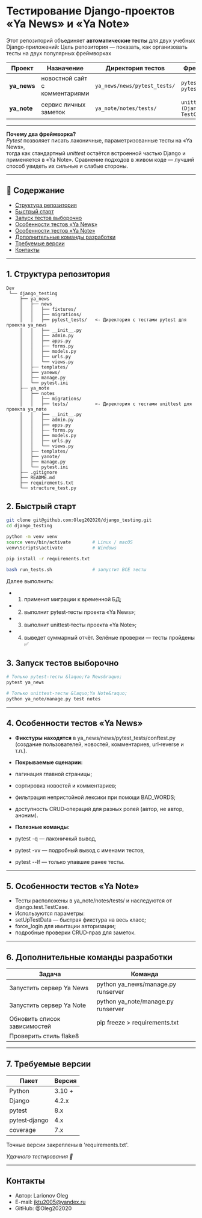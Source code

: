 # Тестирование Django‑проектов &laquo;Ya News&raquo; и &laquo;Ya Note&raquo;

Этот репозиторий объединяет **автоматические тесты** для двух учебных Django‑приложений:
Цель репозитория — показать, как организовать тесты на двух популярных фреймворках


|   Проект  |          Назначение            |      Директория тестов     |         Фреймворк          |
|-----------|--------------------------------|----------------------------|----------------------------|
|**ya_news**| новостной сайт с комментариями |`ya_news/news/pytest_tests/`| `pytest + pytest‑django`   |
|**ya_note**| сервис личных заметок          |`ya_note/notes/tests/`      |`unittest (Django TestCase)`|

---

**Почему два фреймворка?**  
*Pytest* позволяет писать лаконичные, параметризованные тесты на &laquo;Ya News&raquo;,  
тогда как стандартный *unittest* остаётся встроенной частью Django и применяется в &laquo;Ya Note&raquo;. 
Сравнение подходов в живом коде — лучший способ увидеть их сильные и слабые стороны.

---

## 📑 Содержание

- [Структура репозитория](#1-структура-репозитория)
- [Быстрый старт](#2-быстрый-старт)
- [Запуск тестов выборочно](#3-запуск-тестов-выборочно)
- [Особенности тестов «Ya News»](#4-особенности-тестов-ya-news)
- [Особенности тестов «Ya Note»](#5-особенности-тестов-ya-note)
- [Дополнительные команды разработки](#6-дополнительные-команды-разработки)
- [Требуемые версии](#7-требуемые-версии)
- [Контакты](#контакты)

---

## 1. Структура репозитория

```
Dev
 └── django_testing
     ├── ya_news
     │   ├── news
     │   │   ├── fixtures/
     │   │   ├── migrations/
     │   │   ├── pytest_tests/   <- Директория с тестами pytest для проекта ya_news
     │   │   ├── __init__.py
     │   │   ├── admin.py
     │   │   ├── apps.py
     │   │   ├── forms.py
     │   │   ├── models.py
     │   │   ├── urls.py
     │   │   └── views.py
     │   ├── templates/
     │   ├── yanews/
     │   ├── manage.py
     │   └── pytest.ini
     ├── ya_note
     │   ├── notes
     │   │   ├── migrations/
     │   │   ├── tests/          <- Директория с тестами unittest для проекта ya_note
     │   │   ├── __init__.py
     │   │   ├── admin.py
     │   │   ├── apps.py
     │   │   ├── forms.py
     │   │   ├── models.py
     │   │   ├── urls.py
     │   │   └── views.py
     │   ├── templates/
     │   ├── yanote/
     │   ├── manage.py
     │   └── pytest.ini
     ├── .gitignore
     ├── README.md
     ├── requirements.txt
     └── structure_test.py
```

## 2. Быстрый старт

```bash
git clone git@github.com:Oleg202020/django_testing.git
cd django_testing

python -m venv venv
source venv/bin/activate        # Linux / macOS
venv\Scripts\activate           # Windows

pip install -r requirements.txt

bash run_tests.sh               # запустит ВСЕ тесты
```
Далее выполнить:
* 1. применит миграции к временной БД;
* 2. выполнит pytest‑тесты проекта «Ya News»;
* 3. выполнит unittest‑тесты проекта «Ya Note»;
* 4. выведет суммарный отчёт.
Зелёные проверки — тесты пройдены ✅

## 3. Запуск тестов выборочно

```bash
# Только pytest‑тесты &laquo;Ya News&raquo;
pytest ya_news

# Только unittest‑тесты &laquo;Ya Note&raquo;
python ya_note/manage.py test notes
```

---

## 4. Особенности тестов «Ya News»

* **Фикстуры находятся** в ya_news/news/pytest_tests/conftest.py
(создание пользователей, новостей, комментариев, url‑reverse и т.п.).

* **Покрываемые сценарии:**
*    пагинация главной страницы;
*    сортировка новостей и комментариев;
*    фильтрация непристойной лексики при помощи BAD_WORDS;
*    доступность CRUD‑операций для разных ролей (автор, не автор, аноним).

* **Полезные команды:**
*    pytest -q — лаконичный вывод,
*    pytest -vv — подробный вывод с именами тестов,
*    pytest --lf — только упавшие ранее тесты.

---

## 5. Особенности тестов «Ya Note»
* Тесты расположены в ya_note/notes/tests/ и наследуются от django.test.TestCase.
* Используются параметры:
*    setUpTestData — быстрая фикстура на весь класс;
*    force_login для имитации авторизации;
*    подробные проверки CRUD‑прав для заметок.

---

## 6. Дополнительные команды разработки

|  Задача	                   |  Команда                              |
|------------------------------|---------------------------------------|
|Запустить сервер Ya News      |	python ya_news/manage.py runserver |
|Запустить сервер Ya Note      |	python ya_note/manage.py runserver |
|Обновить список зависимостей  |	pip freeze > requirements.txt      |
|Проверить стиль	flake8     |                                       |

---

## 7. Требуемые версии
|Пакет	        | Версия  |
|---------------|---------|
|Python	        |3.10 +   |
|Django	        |4.2.x    |
|pytest	        |8.x      |
|pytest‑django	|4.x      |
|coverage	    |7.x      |

Точные версии закреплены в 'requirements.txt'.

*Удачного тестирования 🚀*

---

## Контакты

* Автор: Larionov Oleg
* E-mail: jktu2005@yandex.ru
* GitHub: @Oleg202020
